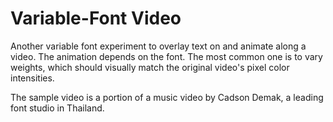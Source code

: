# Variable-Font Video

Another variable font experiment to overlay text on and animate along a video. The animation depends on the font. The most common one is to vary weights, which should visually match the original video's pixel color intensities.

The sample video is a portion of a music video by Cadson Demak, a leading font studio in Thailand.
